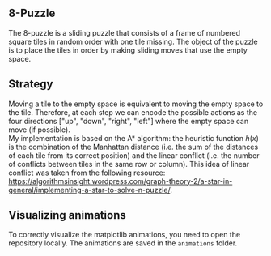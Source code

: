## 8-Puzzle

The 8-puzzle is a sliding puzzle that consists of a frame of numbered square tiles in random order with one tile missing. The object of the puzzle is to place the tiles in order by making sliding moves that use the empty space.

## Strategy

Moving a tile to the empty space is equivalent to moving the empty space to the tile. Therefore, at each step we can encode the possible actions as the four directions ["up", "down", "right", "left"] where the empty space can move (if possible).  
My implementation is based on the A* algorithm: the heuristic function $h(x)$ is the combination of the Manhattan distance (i.e. the sum of the distances of each tile from its correct position) and the linear conflict (i.e. the number of conflicts between tiles in the same row or column). This idea of linear conflict was taken from the following resource: https://algorithmsinsight.wordpress.com/graph-theory-2/a-star-in-general/implementing-a-star-to-solve-n-puzzle/.

## Visualizing animations

To correctly visualize the matplotlib animations, you need to open the repository locally. The animations are saved in the `animations` folder.